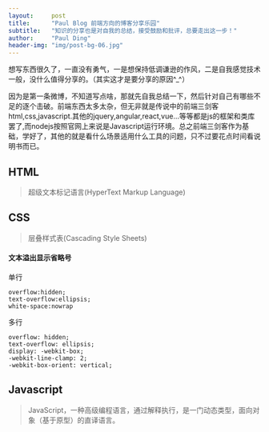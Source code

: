 ```yaml
---
layout:     post
title:      "Paul Blog 前端方向的博客分享乐园"
subtitle:   "知识的分享也是对自我的总结，接受鼓励和批评，总要走出这一步！"
author:     "Paul Ding"
header-img: "img/post-bg-06.jpg"
---
```


<p>想写东西很久了，一直没有勇气，一是想保持低调谦逊的作风，二是自我感觉技术一般，没什么值得分享的。（其实这才是要分享的原因^_^）</p>

<p>因为是第一条微博，不知道写点啥，那就先自我总结一下，然后针对自己有哪些不足的逐个击破。前端东西太多太杂，但无非就是传说中的前端三剑客html,css,javascript.其他的jquery,angular,react,vue...等等都是js的框架和类库罢了,而nodejs按照官网上来说是Javascript运行环境。总之前端三剑客作为基础，学好了，其他的就是看什么场景适用什么工具的问题，只不过要花点时间看说明书而已。</p>

<h2 class="section-heading">HTML</h2>
<blockquote>超级文本标记语言(HyperText Markup Language)</blockquote>

<h2 class="section-heading">CSS</h2>
<blockquote>层叠样式表(Cascading Style Sheets)</blockquote>

#### 文本溢出显示省略号
单行
```
overflow:hidden;
text-overflow:ellipsis;
white-space:nowrap
```
多行
```
overflow: hidden;
text-overflow: ellipsis;
display: -webkit-box;
-webkit-line-clamp: 2;
-webkit-box-orient: vertical;
```

<h2 class="section-heading">Javascript</h2>
<blockquote>JavaScript，一种高级编程语言，通过解释执行，是一门动态类型，面向对象（基于原型）的直译语言。</blockquote>


<!-- <a href="#">
    <img src="{{ site.baseurl }}/img/post-sample-image.jpg" alt="Post Sample Image">
</a>
<span class="caption text-muted">To go places and do things that have never been done before – that’s what living is all about.</span> -->
<!-- 

<p>Placeholder text by <a href="http://spaceipsum.com/">Space Ipsum</a>. Photographs by <a href="https://www.flickr.com/photos/nasacommons/">NASA on The Commons</a>.</p> -->